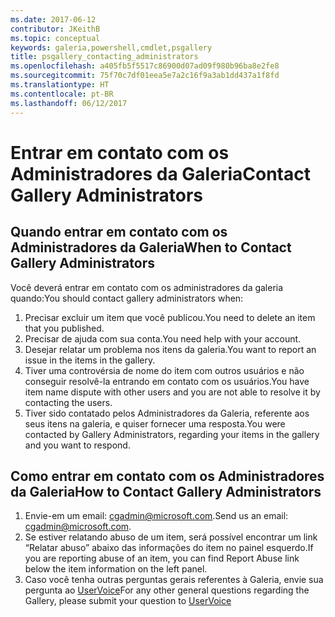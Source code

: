 ```yaml
---
ms.date: 2017-06-12
contributor: JKeithB
ms.topic: conceptual
keywords: galeria,powershell,cmdlet,psgallery
title: psgallery_contacting_administrators
ms.openlocfilehash: a405fb5f5517c86900d07ad09f980b96ba8e2fe8
ms.sourcegitcommit: 75f70c7df01eea5e7a2c16f9a3ab1dd437a1f8fd
ms.translationtype: HT
ms.contentlocale: pt-BR
ms.lasthandoff: 06/12/2017
---
```

# <a name="contact-gallery-administrators"></a><span data-ttu-id="a6c94-103">Entrar em contato com os Administradores da Galeria</span><span class="sxs-lookup"><span data-stu-id="a6c94-103">Contact Gallery Administrators</span></span>

## <a name="when-to-contact-gallery-administrators"></a><span data-ttu-id="a6c94-104">Quando entrar em contato com os Administradores da Galeria</span><span class="sxs-lookup"><span data-stu-id="a6c94-104">When to Contact Gallery Administrators</span></span>

<span data-ttu-id="a6c94-105">Você deverá entrar em contato com os administradores da galeria quando:</span><span class="sxs-lookup"><span data-stu-id="a6c94-105">You should contact gallery administrators when:</span></span>

1. <span data-ttu-id="a6c94-106">Precisar excluir um item que você publicou.</span><span class="sxs-lookup"><span data-stu-id="a6c94-106">You need to delete an item that you published.</span></span>
2. <span data-ttu-id="a6c94-107">Precisar de ajuda com sua conta.</span><span class="sxs-lookup"><span data-stu-id="a6c94-107">You need help with your account.</span></span>
3. <span data-ttu-id="a6c94-108">Desejar relatar um problema nos itens da galeria.</span><span class="sxs-lookup"><span data-stu-id="a6c94-108">You want to report an issue in the items in the gallery.</span></span>
4. <span data-ttu-id="a6c94-109">Tiver uma controvérsia de nome do item com outros usuários e não conseguir resolvê-la entrando em contato com os usuários.</span><span class="sxs-lookup"><span data-stu-id="a6c94-109">You have item name dispute with other users and you are not able to resolve it by contacting the users.</span></span>
5. <span data-ttu-id="a6c94-110">Tiver sido contatado pelos Administradores da Galeria, referente aos seus itens na galeria, e quiser fornecer uma resposta.</span><span class="sxs-lookup"><span data-stu-id="a6c94-110">You were contacted by Gallery Administrators, regarding your items in the gallery and you want to respond.</span></span>

## <a name="how-to-contact-gallery-administrators"></a><span data-ttu-id="a6c94-111">Como entrar em contato com os Administradores da Galeria</span><span class="sxs-lookup"><span data-stu-id="a6c94-111">How to Contact Gallery Administrators</span></span>

1. <span data-ttu-id="a6c94-112">Envie-em um email: cgadmin@microsoft.com.</span><span class="sxs-lookup"><span data-stu-id="a6c94-112">Send us an email: cgadmin@microsoft.com.</span></span>
2. <span data-ttu-id="a6c94-113">Se estiver relatando abuso de um item, será possível encontrar um link “Relatar abuso” abaixo das informações do item no painel esquerdo.</span><span class="sxs-lookup"><span data-stu-id="a6c94-113">If you are reporting abuse of an item, you can find Report Abuse link below the item information on the left panel.</span></span>
3. <span data-ttu-id="a6c94-114">Caso você tenha outras perguntas gerais referentes à Galeria, envie sua pergunta ao [UserVoice](http://windowsserver.uservoice.com/forums/301869-powershell)</span><span class="sxs-lookup"><span data-stu-id="a6c94-114">For any other general questions regarding the Gallery, please submit your question to [UserVoice](http://windowsserver.uservoice.com/forums/301869-powershell)</span></span>

